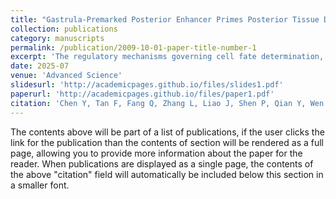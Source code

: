 ```yaml
---
title: "Gastrula‐Premarked Posterior Enhancer Primes Posterior Tissue Development Through Cross‐Talk with TGF‐β Signaling Pathway"
collection: publications
category: manuscripts
permalink: /publication/2009-10-01-paper-title-number-1
excerpt: 'The regulatory mechanisms governing cell fate determination, particularly lineage diversification during mammalian embryonic development, remain poorly understood with in-depth regulatory paradigms yet to be fully elucidated. Here, leveraging the epigenetic landscape of mouse gastrula, p-Enh is identified, an enhancer located within the first intron of Cdx2 and epigenetically pre-marked in the primitive streak region, as a pivotal regulator for posterior tissue development in mouse embryos. Morphological and single-cell transcriptomic analyses confirmed embryonic lethality phenotype with disrupted posterior tissue development trajectories in p-Enh-KO embryos. Molecularly, apart from regulating the neighboring coding-gene Cdx2 in cis, the findings suggest that p-Enh also modulates the global transcriptome and epigenomic landscape, which might through the transient production of eRNA in trans. Further investigation revealed p-Enh-derived eRNAs participate in the regulatory cascades of TGF-β signaling by directly interacting with SMAD4 protein. Combinatorial modulation of TGF-β signaling and p-Enh-eRNA abundance can largely rescue the posterior development deficiency in in vitro gastruloids through a Cdx2-independent mechanism. Thus, a potential model is proposed in which the broadly distributed p-Enh transcripts within the nucleus can serve as essential cross-modular coordinators, priming the posterior development of mouse embryo.'
date: 2025-07
venue: 'Advanced Science'
slidesurl: 'http://academicpages.github.io/files/slides1.pdf'
paperurl: 'http://academicpages.github.io/files/paper1.pdf'
citation: 'Chen Y, Tan F, Fang Q, Zhang L, Liao J, Shen P, Qian Y, Wen M, Song R, Fu Y, Xu HJ, Wang R, Li C, Shao Z, Li J, Jing N, Yang X. Gastrula-Premarked Posterior Enhancer Primes Posterior Tissue Development Through Cross-Talk with TGF-β Signaling Pathway. Adv Sci (Weinh). 2025 Jun 29:e00895. doi: 10.1002/advs.202500895. Epub ahead of print. PMID: 40583223.'
---
```


The contents above will be part of a list of publications, if the user clicks the link for the publication than the contents of section will be rendered as a full page, allowing you to provide more information about the paper for the reader. When publications are displayed as a single page, the contents of the above "citation" field will automatically be included below this section in a smaller font.
